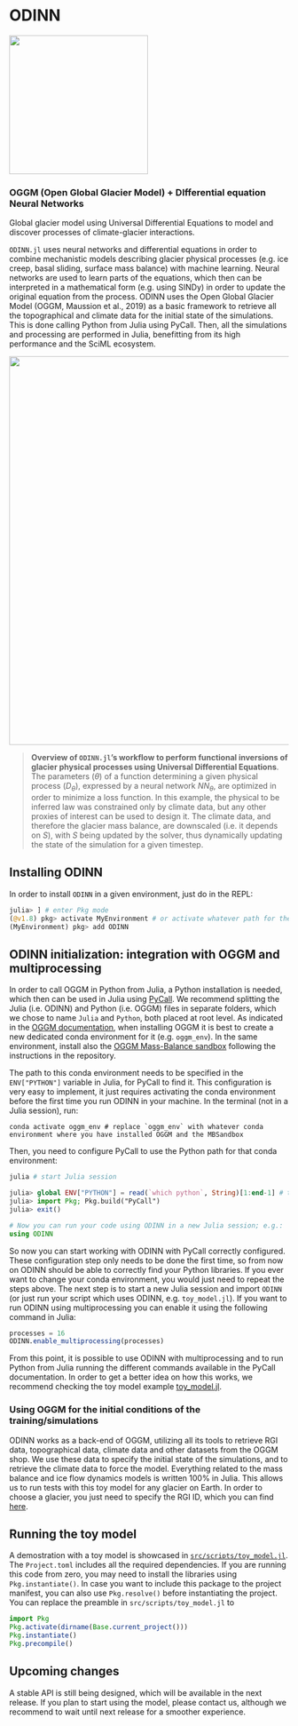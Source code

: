 # ODINN

<!---
[![Stable](https://img.shields.io/badge/docs-stable-blue.svg)](https://JordiBolibar.github.io/ODINN.jl/stable)
[![Dev](https://img.shields.io/badge/docs-dev-blue.svg)](https://JordiBolibar.github.io/ODINN.jl/dev)
[![Build Status](https://github.com/JordiBolibar/ODINN.jl/actions/workflows/CI.yml/badge.svg?branch=main)](https://github.com/JordiBolibar/ODINN.jl/actions/workflows/CI.yml?query=branch%3Amain)
[![Build Status](https://travis-ci.com/JordiBolibar/ODINN.jl.svg?branch=main)](https://travis-ci.com/JordiBolibar/ODINN.jl)
[![Coverage](https://codecov.io/gh/JordiBolibar/ODINN.jl/branch/main/graph/badge.svg)](https://codecov.io/gh/JordiBolibar/ODINN.jl)
-->

<img src="https://github.com/ODINN-SciML/odinn_toy/blob/main/plots/ODINN_logo_final.png" width="250">

### OGGM (Open Global Glacier Model) + DIfferential equation Neural Networks

Global glacier model using Universal Differential Equations to model and discover processes of climate-glacier interactions.  

`ODINN.jl` uses neural networks and differential equations in order to combine mechanistic models describing glacier physical processes (e.g. ice creep, basal sliding, surface mass balance) with machine learning. Neural networks are used to learn parts of the equations, which then can be interpreted in a mathematical form (e.g. using SINDy) in order to update the original equation from the process. ODINN uses the Open Global Glacier Model (OGGM, Maussion et al., 2019) as a basic framework to retrieve all the topographical and climate data for the initial state of the simulations. This is done calling Python from Julia using PyCall. Then, all the simulations and processing are performed in Julia, benefitting from its high performance and the SciML ecosystem. 

<center><img src="https://github.com/ODINN-SciML/odinn_toy/blob/main/plots/overview_figure.png" width="700"></center>

> **Overview of `ODINN.jl`’s workflow to perform functional inversions of glacier physical processes using Universal Differential Equations**. The parameters ($θ$) of a function determining a given physical process ($D_θ$), expressed by a neural network $NN_θ$, are optimized in order to minimize a loss function. In this example, the physical to be inferred law was constrained only by climate data, but any other proxies of interest can be used to design it. The climate data, and therefore the glacier mass balance, are downscaled (i.e. it depends on $S$), with $S$ being updated by the solver, thus dynamically updating the state of the simulation for a given timestep.

## Installing ODINN

In order to install `ODINN` in a given environment, just do in the REPL:
```julia
julia> ] # enter Pkg mode
(@v1.8) pkg> activate MyEnvironment # or activate whatever path for the Julia environment
(MyEnvironment) pkg> add ODINN
```

## ODINN initialization: integration with OGGM and multiprocessing

In order to call OGGM in Python from Julia, a Python installation is needed, which then can be used in Julia using [PyCall](https://github.com/JuliaPy/PyCall.jl). We recommend splitting the Julia (i.e. ODINN) and Python (i.e. OGGM) files in separate folders, which we chose to name `Julia` and `Python`, both placed at root level. As indicated in the [OGGM documentation](https://docs.oggm.org/en/stable/installing-oggm.html), when installing OGGM it is best to create a new dedicated conda environment for it (e.g. `oggm_env`). In the same environment, install also the [OGGM Mass-Balance sandbox](https://github.com/OGGM/massbalance-sandbox) following the instructions in the repository.

The path to this conda environment needs to be specified in the `ENV["PYTHON"]` variable in Julia, for PyCall to find it. This configuration is very easy to implement, it just requires activating the conda environment before the first time you run ODINN in your machine. In the terminal (not in a Julia session), run:

```
conda activate oggm_env # replace `oggm_env` with whatever conda environment where you have installed OGGM and the MBSandbox
```

Then, you need to configure PyCall to use the Python path for that conda environment:

```julia
julia # start Julia session

julia> global ENV["PYTHON"] = read(`which python`, String)[1:end-1] # trim backspace
julia> import Pkg; Pkg.build("PyCall")
julia> exit()

# Now you can run your code using ODINN in a new Julia session; e.g.:
using ODINN
```

So now you can start working with ODINN with PyCall correctly configured. These configuration step only needs to be done the first time, so from now on ODINN should be able to correctly find your Python libraries. If you ever want to change your conda environment, you would just need to repeat the steps above. The next step is to start a new Julia session and import `ODINN` (or just run your script which uses ODINN, e.g. `toy_model.jl`). If you want to run ODINN using multiprocessing you can enable it using the following command in Julia:

```julia
processes = 16
ODINN.enable_multiprocessing(processes)
```

From this point, it is possible to use ODINN with multiprocessing and to run Python from Julia running the different commands available in the PyCall documentation. In order to get a better idea on how this works, we recommend checking the toy model example [toy_model.jl](https://github.com/ODINN-SciML/ODINN/blob/main/src/scripts/toy_model.jl). 

### Using OGGM for the initial conditions of the training/simulations

ODINN works as a back-end of OGGM, utilizing all its tools to retrieve RGI data, topographical data, climate data and other datasets from the OGGM shop. We use these data to specify the initial state of the simulations, and to retrieve the climate data to force the model. Everything related to the mass balance and ice flow dynamics models is written 100% in Julia. This allows us to run tests with this toy model for any glacier on Earth. In order to choose a glacier, you just need to specify the RGI ID, which you can find [here](https://www.glims.org/maps/glims). 

## Running the toy model

A demostration with a toy model is showcased in [`src/scripts/toy_model.jl`](https://github.com/ODINN-SciML/ODINN.jl/blob/main/scripts/toy_model.jl). The `Project.toml` includes all the required dependencies. If you are running this code from zero, you may need to install the libraries using `Pkg.instantiate()`. In case you want to include this package to the project manifest, you can also use `Pkg.resolve()` before instantiating the project. You can replace the preamble in `src/scripts/toy_model.jl` to 

```julia
import Pkg
Pkg.activate(dirname(Base.current_project()))
Pkg.instantiate()
Pkg.precompile()
```
## Upcoming changes

A stable API is still being designed, which will be available in the next release. If you plan to start using the model, please contact us, although we recommend to wait until next release for a smoother experience. 
